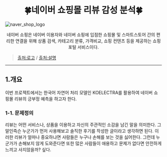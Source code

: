 # <div align=center>🍀네이버 쇼핑몰 리뷰 감성 분석🍀</div>

![naver_shop_logo](https://github.com/Kimseongchan1224/KOELECTRA_PJ/assets/79899868/92899dc1-9bcd-458c-be78-2cd2a964e02e)

<div align=center>네이버 쇼핑은 네이버 이용자와 네이버 쇼핑에 입점한 쇼핑몰 및 스마트스토어 간의 편리한 연결을 위해 상품 검색, 카테고리 분류, 가격비교, 쇼핑 컨텐츠 등을 제공하는 쇼핑포털 서비스이다.</div>

>[출처:로고](https://www.interad.com/insights/naver-shopping-search-update)&nbsp;/&nbsp;[출처:설명](https://m.searchad.naver.com/faq/view/374?from) 

<hr>

## 1.개요
이번 프로젝트에서는 한국어 자연어 처리 모델인 KOELECTRA를 활용하여 네이버 쇼핑몰 리뷰의 긍부정 예측을 하고자 한다.

### 1-1. 문제정의
리뷰는 어떤 서비스나, 상품을 이용하고 자신의 주관적인 소감을 남긴 말을 의미한다. 그말인즉슨 누군가가 먼저 사용해보고 솔직한 후기를 작성한 글이라고 생각하면 된다. 이러한 리뷰가 얼마나 중요하냐면 사람들은 누구나 손해를 보는 것을 싫어한다. 그런데 누군가가 손해보지 않게 도와준다면 또한 많은 사람들이 애용하고 문제가 없다면 안전하게 느끼고 사지않을까? 싶다.
